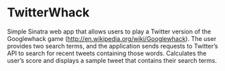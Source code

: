 # TwitterWhack

Simple Sinatra web app that allows users to play a Twitter version of the Googlewhack game (http://en.wikipedia.org/wiki/Googlewhack). The user provides two search terms, and the application sends requests to Twitter’s API to search for recent tweets containing those words. Calculates the user’s score and displays a sample tweet that contains their search terms.
